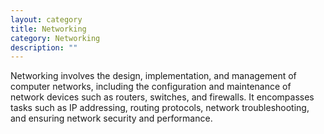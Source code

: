```yaml
---
layout: category
title: Networking
category: Networking
description: ""
---
```


Networking involves the design, implementation, and management of computer networks, including the configuration and maintenance of network devices such as routers, switches, and firewalls. It encompasses tasks such as IP addressing, routing protocols, network troubleshooting, and ensuring network security and performance.